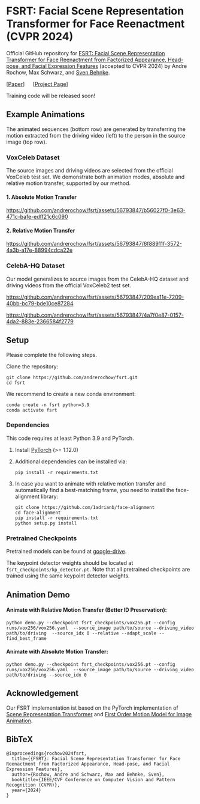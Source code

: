 # FSRT: Facial Scene Representation Transformer for Face Reenactment (CVPR 2024)

Official GitHub repository for [FSRT: Facial Scene Representation Transformer for Face Reenactment from Factorized Appearance, Head-pose, and Facial Expression Features](https://andrerochow.github.io/fsrt) (accepted to CVPR 2024) by Andre Rochow, Max Schwarz, and [Sven Behnke](https://www.ais.uni-bonn.de/behnke/). <br>

[[Paper](https://arxiv.org/abs/2404.09736)] &emsp; [[Project Page](https://andrerochow.github.io/fsrt/)]

Training code will be released soon!

## Example Animations
The animated sequences (bottom row) are generated by transferring the motion extracted from the driving video (left) to the person in the source image (top row).

### VoxCeleb Dataset
The source images and driving videos are selected from the official VoxCeleb test set. We demonstrate both animation modes,  absolute and relative motion transfer, supported by our method.

#### 1. Absolute Motion Transfer
https://github.com/andrerochow/fsrt/assets/56793847/b56027f0-3e63-471c-bafe-edff21c6c090

#### 2. Relative Motion Transfer
https://github.com/andrerochow/fsrt/assets/56793847/6f88911f-3572-4a3b-a17e-88994cdca22e

### CelebA-HQ Dataset
Our model generalizes to source images from the CelebA-HQ dataset and driving videos from the official VoxCeleb2 test set.

https://github.com/andrerochow/fsrt/assets/56793847/209ea11e-7209-40bb-bc79-bde10ce87284

https://github.com/andrerochow/fsrt/assets/56793847/4a7f0e87-0157-4da2-883e-2366584f2779

## Setup
Please complete the following steps.

Clone the repository:

```
git clone https://github.com/andrerochow/fsrt.git
cd fsrt
```

We recommend to create a new conda environment:

```
conda create -n fsrt python=3.9
conda activate fsrt
```

### Dependencies

This code requires at least Python 3.9 and PyTorch.

 1. Install [PyTorch](https://pytorch.org/get-started/locally/) (>= 1.12.0)

 2. Additional dependencies can be installed via:

    ```
    pip install -r requirements.txt
    ```
 3. In case you want to animate with relative motion transfer and automatically find a best-matching frame, you need to install the face-alignment library:

    ```
    git clone https://github.com/1adrianb/face-alignment
    cd face-alignment
    pip install -r requirements.txt
    python setup.py install
    ```

### Pretrained Checkpoints

Pretrained models can be found at [google-drive](https://drive.google.com/drive/folders/1R9BuWM-kqPddriZtIVf5z3Yq14D4DDSP?usp=drive_link).

The keypoint detector weights should be located at `fsrt_checkpoints/kp_detector.pt`. Note that all pretrained checkpoints are trained using the same keypoint detector weights.

## Animation Demo

#### Animate with Relative Motion Transfer (Better ID Preservation):

```
python demo.py --checkpoint fsrt_checkpoints/vox256.pt --config runs/vox256/vox256.yaml  --source_image path/to/source --driving_video path/to/driving  --source_idx 0 --relative --adapt_scale --find_best_frame
```

#### Animate with Absolute Motion Transfer:

```
python demo.py --checkpoint fsrt_checkpoints/vox256.pt --config runs/vox256/vox256.yaml  --source_image path/to/source --driving_video path/to/driving --source_idx 0
```

## Acknowledgement

Our FSRT implementation ist based on the PyTorch implementation of [Scene Representation Transformer](https://github.com/stelzner/srt) and [First Order Motion Model for Image Animation](https://github.com/AliaksandrSiarohin/first-order-model).

## BibTeX

```
@inproceedings{rochow2024fsrt,
  title={{FSRT}: Facial Scene Representation Transformer for Face Reenactment from Factorized Appearance, Head-pose, and Facial Expression Features},
  author={Rochow, Andre and Schwarz, Max and Behnke, Sven},
  booktitle={IEEE/CVF Conference on Computer Vision and Pattern Recognition (CVPR)},
  year={2024}
}
```
